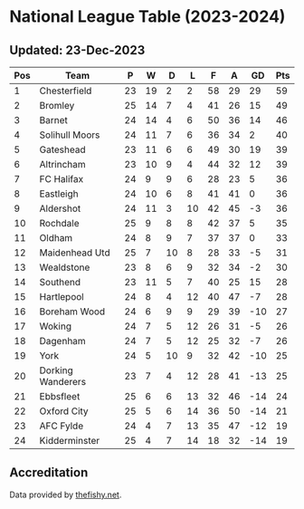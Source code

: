 # National League Table (2023-2024)
## Updated: 23-Dec-2023

| Pos | Team | P | W | D | L | F | A | GD | Pts |
| --- | --- | --- | --- | --- | --- | --- | --- | --- | --- |
| 1 | Chesterfield | 23 | 19 | 2 | 2 | 58 | 29 | 29 | 59 |
| 2 | Bromley | 25 | 14 | 7 | 4 | 41 | 26 | 15 | 49 |
| 3 | Barnet | 24 | 14 | 4 | 6 | 50 | 36 | 14 | 46 |
| 4 | Solihull Moors | 24 | 11 | 7 | 6 | 36 | 34 | 2 | 40 |
| 5 | Gateshead | 23 | 11 | 6 | 6 | 49 | 30 | 19 | 39 |
| 6 | Altrincham | 23 | 10 | 9 | 4 | 44 | 32 | 12 | 39 |
| 7 | FC Halifax | 24 | 9 | 9 | 6 | 28 | 23 | 5 | 36 |
| 8 | Eastleigh | 24 | 10 | 6 | 8 | 41 | 41 | 0 | 36 |
| 9 | Aldershot | 24 | 11 | 3 | 10 | 42 | 45 | -3 | 36 |
| 10 | Rochdale | 25 | 9 | 8 | 8 | 42 | 37 | 5 | 35 |
| 11 | Oldham | 24 | 8 | 9 | 7 | 37 | 37 | 0 | 33 |
| 12 | Maidenhead Utd | 25 | 7 | 10 | 8 | 28 | 33 | -5 | 31 |
| 13 | Wealdstone | 23 | 8 | 6 | 9 | 32 | 34 | -2 | 30 |
| 14 | Southend | 23 | 11 | 5 | 7 | 40 | 25 | 15 | 28 |
| 15 | Hartlepool | 24 | 8 | 4 | 12 | 40 | 47 | -7 | 28 |
| 16 | Boreham Wood | 24 | 6 | 9 | 9 | 29 | 39 | -10 | 27 |
| 17 | Woking | 24 | 7 | 5 | 12 | 26 | 31 | -5 | 26 |
| 18 | Dagenham | 24 | 7 | 5 | 12 | 25 | 32 | -7 | 26 |
| 19 | York | 24 | 5 | 10 | 9 | 32 | 42 | -10 | 25 |
| 20 | Dorking Wanderers | 23 | 7 | 4 | 12 | 28 | 41 | -13 | 25 |
| 21 | Ebbsfleet | 25 | 6 | 6 | 13 | 32 | 46 | -14 | 24 |
| 22 | Oxford City | 25 | 5 | 6 | 14 | 36 | 50 | -14 | 21 |
| 23 | AFC Fylde | 24 | 4 | 7 | 13 | 35 | 47 | -12 | 19 |
| 24 | Kidderminster | 25 | 4 | 7 | 14 | 18 | 32 | -14 | 19 |

## Accreditation 

Data provided by [thefishy.net](https://www.thefishy.net/).